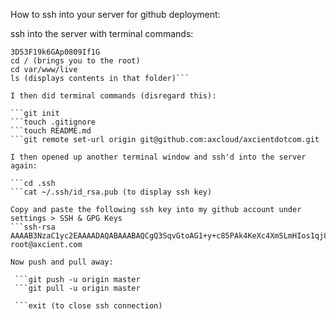 How to ssh into your server for github deployment:

ssh into the server with terminal commands:

```ssh root@23.253.69.109
3D53F19k6GAp0809If1G
cd / (brings you to the root)
cd var/www/live
ls (displays contents in that folder)```

I then did terminal commands (disregard this):

```git init
```touch .gitignore
```touch README.md
```git remote set-url origin git@github.com:axcloud/axcientdotcom.git

I then opened up another terminal window and ssh'd into the server again:

```cd .ssh
```cat ~/.ssh/id_rsa.pub (to display ssh key)

Copy and paste the following ssh key into my github account under settings > SSH & GPG Keys
```ssh-rsa AAAAB3NzaC1yc2EAAAADAQABAAABAQCgQ3SqvGtoAG1+y+c85PAk4KeXc4XmSLmHIos1qj8zRbpCg5b6v+0gaDQKjCiT4dWSlhDOriRiQNet2FSx09PgvTl+ZrqpT6u4djAXwLj15fCYqjAascq6lG5hAtsSg31QtJw2Ov8ch+TrTNNZwwJO+j44K14S00i2DBHFPK6yuuYHORW7gKwdHRi0D4ZMFbhBXulABitnYQpwvBMkIohrl8AQey12eb+1ICorYIN0SdiUf7WSUNuJqHV6F6pImFiWZQ3CVcsDyMiwEa4mDA37ONELPFFErhNMf7u4GeRoDL8H/F/nsWbNQkGTyAWC64TyselP1M2KIAACOWXElzMv root@axcient.com

Now push and pull away:

 ```git push -u origin master
 ```git pull -u origin master

 ```exit (to close ssh connection)
